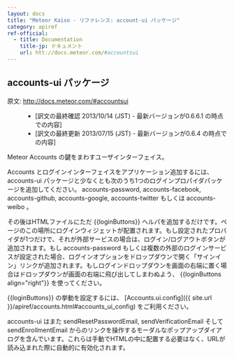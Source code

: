 ```yaml
---
layout: docs
title: "Meteor Kaiso - リファレンス: account-ui パッケージ"
category: apiref
ref-official: 
  - title: Documentation
    title-jp: ドキュメント
    url: htt://docs.meteor.com/#accountsui
---
```


## accounts-ui パッケージ

<dl>
  <dt>原文: <a href="http://docs.meteor.com/#accountsui">http://docs.meteor.com/#accountsui</a><dt>
  <dd>
  <ul>
    <li>[訳文の最終確認 2013/10/14 (JST) - 最新バージョンが0.6.6.1 の時点での内容]</li>
    <li>[訳文の最終更新 2013/07/15 (JST) - 最新バージョンが0.6.4 の時点での内容]</li>
  </ul>
  </dd>
</dl>

Meteor Accounts の鍵をまわすユーザインターフェイス。

Accounts とログインインターフェイスをアプリケーション追加するには、accounts-ui パッケージと少なくとも次のうち1つのログインプロパイダパッケージを追加してください。
accounts-password, accounts-facebook, accounts-github, accounts-google, accounts-twitter もしくは accounts-weibo 。

その後はHTMLファイルにただ \{\{loginButtons\}\} ヘルパを追加するだけです。ページのこの場所にログインウィジェットが配置されます。もし設定されたプロバイダが1つだけで、それが外部サービスの場合は、ログイン/ログアウトボタンが追加されます。もし accounts-password もしくは複数の外部のログインサービスが設定された場合、ログインオプションをドロップダウンで開く「サインイン」リンクが追加されます。もしログインドロップダウンを画面の右端に置く場合はドロップダウンが画面の右端に飛び出してしまわぬよう、 \{\{loginButtons align="right"\}\} を使ってください。

\{\{loginButtons\}\} の挙動を設定するには、 [Accounts.ui.config]({{ site.url }}/apiref/accounts.html#accounts_ui_config) をご利用ください。

accounts-ui はまた sendResetPasswordEmail, sendVerificationEmail そして sendEnrollmentEmail からのリンクを操作するモーダルなポップアップダイアログを含んでいます。これらは手動でHTMLの中に配置する必要はなく、URLが読み込まれた際に自動的に有効化されます。

